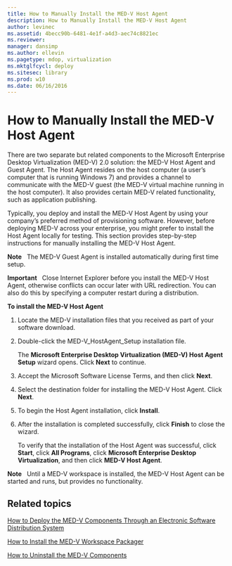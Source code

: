 ```yaml
---
title: How to Manually Install the MED-V Host Agent
description: How to Manually Install the MED-V Host Agent
author: levinec
ms.assetid: 4becc90b-6481-4e1f-a4d3-aec74c8821ec
ms.reviewer: 
manager: dansimp
ms.author: ellevin
ms.pagetype: mdop, virtualization
ms.mktglfcycl: deploy
ms.sitesec: library
ms.prod: w10
ms.date: 06/16/2016
---
```



# How to Manually Install the MED-V Host Agent


There are two separate but related components to the Microsoft Enterprise Desktop Virtualization (MED-V) 2.0 solution: the MED-V Host Agent and Guest Agent. The Host Agent resides on the host computer (a user’s computer that is running Windows 7) and provides a channel to communicate with the MED-V guest (the MED-V virtual machine running in the host computer). It also provides certain MED-V related functionality, such as application publishing.

Typically, you deploy and install the MED-V Host Agent by using your company’s preferred method of provisioning software. However, before deploying MED-V across your enterprise, you might prefer to install the Host Agent locally for testing. This section provides step-by-step instructions for manually installing the MED-V Host Agent.

**Note**  
The MED-V Guest Agent is installed automatically during first time setup.

 

**Important**  
Close Internet Explorer before you install the MED-V Host Agent, otherwise conflicts can occur later with URL redirection. You can also do this by specifying a computer restart during a distribution.

 

**To install the MED-V Host Agent**

1.  Locate the MED-V installation files that you received as part of your software download.

2.  Double-click the MED-V\_HostAgent\_Setup installation file.

    The **Microsoft Enterprise Desktop Virtualization (MED-V) Host Agent Setup** wizard opens. Click **Next** to continue.

3.  Accept the Microsoft Software License Terms, and then click **Next**.

4.  Select the destination folder for installing the MED-V Host Agent. Click **Next**.

5.  To begin the Host Agent installation, click **Install**.

6.  After the installation is completed successfully, click **Finish** to close the wizard.

    To verify that the installation of the Host Agent was successful, click **Start**, click **All Programs**, click **Microsoft Enterprise Desktop Virtualization**, and then click **MED-V Host Agent**.

**Note**  
Until a MED-V workspace is installed, the MED-V Host Agent can be started and runs, but provides no functionality.

 

## Related topics


[How to Deploy the MED-V Components Through an Electronic Software Distribution System](how-to-deploy-the-med-v-components-through-an-electronic-software-distribution-system.md)

[How to Install the MED-V Workspace Packager](how-to-install-the-med-v-workspace-packager.md)

[How to Uninstall the MED-V Components](how-to-uninstall-the-med-v-components.md)

 

 





